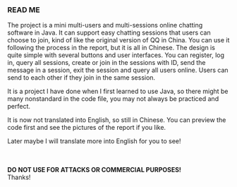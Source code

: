 ### READ ME

The project is a mini multi-users and multi-sessions online chatting software in Java. It can support easy chatting  sessions that users can choose to join, kind of like the original version of QQ in China. You can use it following the process in the report, but it is all in Chinese. The design is quite simple with several buttons and user interfaces. You can register, log in, query all sessions, create or join in the sessions with ID, send the message in a session, exit the session and query all users online. Users can send to each other if they join in the same session.



It is a project I have done when I first learned to use Java, so there might be many nonstandard in the code file, you may not always be practiced and perfect.



It is now not translated into English, so still in Chinese.
You can preview the code first and see the pictures of the report if you like.

Later maybe I will translate more into English for you to see!


<br><br>
**DO NOT USE FOR ATTACKS OR COMMERCIAL PURPOSES!**<br>
Thanks!



